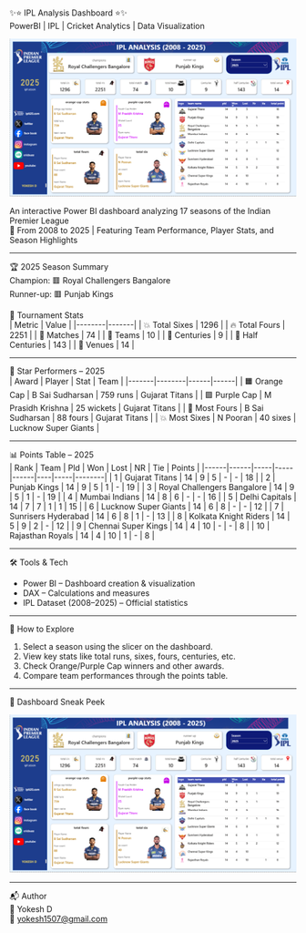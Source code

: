 ✨⭐ IPL Analysis Dashboard ⭐✨  
PowerBI | IPL | Cricket Analytics | Data Visualization  

<p align="center">
  <img src="dashboard-preview.png" alt="IPL Dashboard Preview" width="800">
</p>

An interactive Power BI dashboard analyzing 17 seasons of the Indian Premier League  
🏏 From 2008 to 2025 | Featuring Team Performance, Player Stats, and Season Highlights  

---

🏆 2025 Season Summary  
Champion: 🟥 Royal Challengers Bangalore  
Runner-up: 🟥 Punjab Kings  

📌 Tournament Stats  
| Metric | Value |
|--------|-------|
| 💥 Total Sixes | 1296 |
| 🔥 Total Fours | 2251 |
| 🎯 Matches | 74 |
| 👥 Teams | 10 |
| 💯 Centuries | 9 |
| 🎯 Half Centuries | 143 |
| 📍 Venues | 14 |

---

🏅 Star Performers – 2025  
| Award | Player | Stat | Team |
|-------|--------|------|------|
| 🟧 Orange Cap | B Sai Sudharsan | 759 runs | Gujarat Titans |
| 🟪 Purple Cap | M Prasidh Krishna | 25 wickets | Gujarat Titans |
| 🎯 Most Fours | B Sai Sudharsan | 88 fours | Gujarat Titans |
| 💥 Most Sixes | N Pooran | 40 sixes | Lucknow Super Giants |

---

📊 Points Table – 2025  
| Rank | Team | Pld | Won | Lost | NR | Tie | Points |
|------|------|-----|-----|------|----|-----|--------|
| 1 | Gujarat Titans | 14 | 9 | 5 | - | - | 18 |
| 2 | Punjab Kings | 14 | 9 | 5 | 1 | - | 19 |
| 3 | Royal Challengers Bangalore | 14 | 9 | 5 | 1 | - | 19 |
| 4 | Mumbai Indians | 14 | 8 | 6 | - | - | 16 |
| 5 | Delhi Capitals | 14 | 7 | 7 | 1 | 1 | 15 |
| 6 | Lucknow Super Giants | 14 | 6 | 8 | - | - | 12 |
| 7 | Sunrisers Hyderabad | 14 | 6 | 8 | 1 | - | 13 |
| 8 | Kolkata Knight Riders | 14 | 5 | 9 | 2 | - | 12 |
| 9 | Chennai Super Kings | 14 | 4 | 10 | - | - | 8 |
| 10 | Rajasthan Royals | 14 | 4 | 10 | 1 | - | 8 |

---

🛠️ Tools & Tech  
- Power BI – Dashboard creation & visualization  
- DAX – Calculations and measures  
- IPL Dataset (2008–2025) – Official statistics  

---

🎯 How to Explore  
1. Select a season using the slicer on the dashboard.  
2. View key stats like total runs, sixes, fours, centuries, etc.  
3. Check Orange/Purple Cap winners and other awards.  
4. Compare team performances through the points table.  

---

📸 Dashboard Sneak Peek  
<p align="center">
  <img src="dashboard-preview.png" alt="IPL Dashboard Screenshot" width="800">
</p>

---

📬 Author  
👤 Yokesh D  
📧 yokesh1507@gmail.com  
